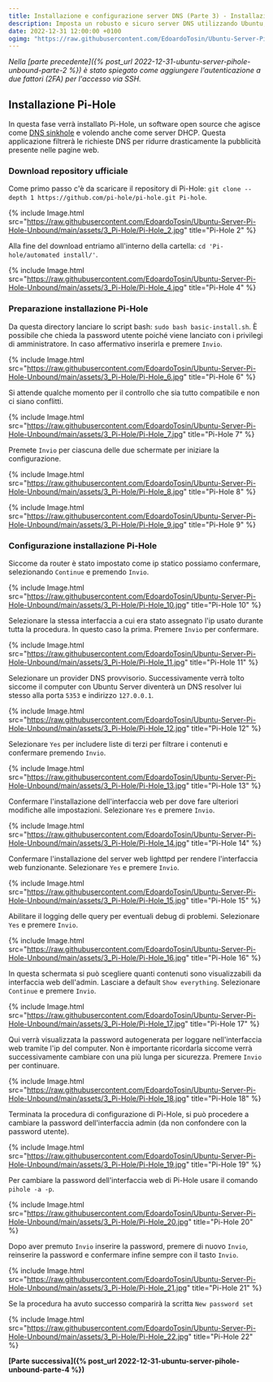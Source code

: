 ```yaml
---
title: Installazione e configurazione server DNS (Parte 3) - Installazione Pi-Hole (IT)
description: Imposta un robusto e sicuro server DNS utilizzando Ubuntu, Pi-Hole e Unbound, offrendo un miglioramento della privacy e un maggiore controllo sul traffico della tua rete.
date: 2022-12-31 12:00:00 +0100
ogimg: "https://raw.githubusercontent.com/EdoardoTosin/Ubuntu-Server-Pi-Hole-Unbound/main/assets/3_Pi-Hole/Pi-Hole_7.jpg"
---
```


*Nella [parte precedente]({% post_url 2022-12-31-ubuntu-server-pihole-unbound-parte-2 %}) è stato spiegato come aggiungere l'autenticazione a due fattori (2FA) per l'accesso via SSH.*

## Installazione Pi-Hole

In questa fase verrà installato Pi-Hole, un software open source che agisce come [DNS sinkhole](https://it.wikipedia.org/wiki/DNS_sinkhole) e volendo anche come server DHCP. Questa applicazione filtrerà le richieste DNS per ridurre drasticamente la pubblicità presente nelle pagine web.

### Download repository ufficiale

Come primo passo c'è da scaricare il repository di Pi-Hole: `git clone --depth 1 https://github.com/pi-hole/pi-hole.git Pi-hole`.

{% include Image.html src="https://raw.githubusercontent.com/EdoardoTosin/Ubuntu-Server-Pi-Hole-Unbound/main/assets/3_Pi-Hole/Pi-Hole_2.jpg" title="Pi-Hole 2" %}

Alla fine del download entriamo all'interno della cartella: `cd 'Pi-hole/automated install/'`.

{% include Image.html src="https://raw.githubusercontent.com/EdoardoTosin/Ubuntu-Server-Pi-Hole-Unbound/main/assets/3_Pi-Hole/Pi-Hole_4.jpg" title="Pi-Hole 4" %}

### Preparazione installazione Pi-Hole

Da questa directory lanciare lo script bash: `sudo bash basic-install.sh`.
È possibile che chieda la password utente poiché viene lanciato con i privilegi di amministratore.
In caso affermativo inserirla e premere `Invio`.

{% include Image.html src="https://raw.githubusercontent.com/EdoardoTosin/Ubuntu-Server-Pi-Hole-Unbound/main/assets/3_Pi-Hole/Pi-Hole_6.jpg" title="Pi-Hole 6" %}

Si attende qualche momento per il controllo che sia tutto compatibile e non ci siano conflitti.

{% include Image.html src="https://raw.githubusercontent.com/EdoardoTosin/Ubuntu-Server-Pi-Hole-Unbound/main/assets/3_Pi-Hole/Pi-Hole_7.jpg" title="Pi-Hole 7" %}

Premete `Invio` per ciascuna delle due schermate per iniziare la configurazione.

{% include Image.html src="https://raw.githubusercontent.com/EdoardoTosin/Ubuntu-Server-Pi-Hole-Unbound/main/assets/3_Pi-Hole/Pi-Hole_8.jpg" title="Pi-Hole 8" %}

{% include Image.html src="https://raw.githubusercontent.com/EdoardoTosin/Ubuntu-Server-Pi-Hole-Unbound/main/assets/3_Pi-Hole/Pi-Hole_9.jpg" title="Pi-Hole 9" %}

### Configurazione installazione Pi-Hole

Siccome da router è stato impostato come ip statico possiamo confermare, selezionando `Continue` e premendo `Invio`.

{% include Image.html src="https://raw.githubusercontent.com/EdoardoTosin/Ubuntu-Server-Pi-Hole-Unbound/main/assets/3_Pi-Hole/Pi-Hole_10.jpg" title="Pi-Hole 10" %}

Selezionare la stessa interfaccia a cui era stato assegnato l'ip usato durante tutta la procedura. In questo caso la prima. Premere `Invio` per confermare.

{% include Image.html src="https://raw.githubusercontent.com/EdoardoTosin/Ubuntu-Server-Pi-Hole-Unbound/main/assets/3_Pi-Hole/Pi-Hole_11.jpg" title="Pi-Hole 11" %}

Selezionare un provider DNS provvisorio. Successivamente verrà tolto siccome il computer con Ubuntu Server diventerà un DNS resolver lui stesso alla porta `5353` e indirizzo `127.0.0.1`.

{% include Image.html src="https://raw.githubusercontent.com/EdoardoTosin/Ubuntu-Server-Pi-Hole-Unbound/main/assets/3_Pi-Hole/Pi-Hole_12.jpg" title="Pi-Hole 12" %}

Selezionare `Yes` per includere liste di terzi per filtrare i contenuti e confermare premendo `Invio`.

{% include Image.html src="https://raw.githubusercontent.com/EdoardoTosin/Ubuntu-Server-Pi-Hole-Unbound/main/assets/3_Pi-Hole/Pi-Hole_13.jpg" title="Pi-Hole 13" %}

Confermare l'installazione dell'interfaccia web per dove fare ulteriori modifiche alle impostazioni. Selezionare `Yes` e premere `Invio`.

{% include Image.html src="https://raw.githubusercontent.com/EdoardoTosin/Ubuntu-Server-Pi-Hole-Unbound/main/assets/3_Pi-Hole/Pi-Hole_14.jpg" title="Pi-Hole 14" %}

Confermare l'installazione del server web lighttpd per rendere l'interfaccia web funzionante. Selezionare `Yes` e premere `Invio`.

{% include Image.html src="https://raw.githubusercontent.com/EdoardoTosin/Ubuntu-Server-Pi-Hole-Unbound/main/assets/3_Pi-Hole/Pi-Hole_15.jpg" title="Pi-Hole 15" %}

Abilitare il logging delle query per eventuali debug di problemi. Selezionare `Yes` e premere `Invio`.

{% include Image.html src="https://raw.githubusercontent.com/EdoardoTosin/Ubuntu-Server-Pi-Hole-Unbound/main/assets/3_Pi-Hole/Pi-Hole_16.jpg" title="Pi-Hole 16" %}

In questa schermata si può scegliere  quanti contenuti sono visualizzabili da interfaccia web dell'admin. Lasciare a default `Show everything`. Selezionare `Continue` e premere `Invio`.

{% include Image.html src="https://raw.githubusercontent.com/EdoardoTosin/Ubuntu-Server-Pi-Hole-Unbound/main/assets/3_Pi-Hole/Pi-Hole_17.jpg" title="Pi-Hole 17" %}

Qui verrà visualizzata la password autogenerata per loggare nell'interfaccia web tramite l'ip del computer. Non è importante ricordarla siccome verrà successivamente cambiare con una più lunga per sicurezza. Premere `Invio` per continuare.

{% include Image.html src="https://raw.githubusercontent.com/EdoardoTosin/Ubuntu-Server-Pi-Hole-Unbound/main/assets/3_Pi-Hole/Pi-Hole_18.jpg" title="Pi-Hole 18" %}

Terminata la procedura di configurazione di Pi-Hole, si può procedere a cambiare la password dell'interfaccia admin (da non confondere con la password utente).

{% include Image.html src="https://raw.githubusercontent.com/EdoardoTosin/Ubuntu-Server-Pi-Hole-Unbound/main/assets/3_Pi-Hole/Pi-Hole_19.jpg" title="Pi-Hole 19" %}

Per cambiare la password dell'interfaccia web di Pi-Hole usare il comando `pihole -a -p`.


{% include Image.html src="https://raw.githubusercontent.com/EdoardoTosin/Ubuntu-Server-Pi-Hole-Unbound/main/assets/3_Pi-Hole/Pi-Hole_20.jpg" title="Pi-Hole 20" %}

Dopo aver premuto `Invio` inserire la password, premere di nuovo `Invio`, reinserire la password e confermare infine sempre con il tasto `Invio`.

{% include Image.html src="https://raw.githubusercontent.com/EdoardoTosin/Ubuntu-Server-Pi-Hole-Unbound/main/assets/3_Pi-Hole/Pi-Hole_21.jpg" title="Pi-Hole 21" %}

Se la procedura ha avuto successo comparirà la scritta `New password set`

{% include Image.html src="https://raw.githubusercontent.com/EdoardoTosin/Ubuntu-Server-Pi-Hole-Unbound/main/assets/3_Pi-Hole/Pi-Hole_22.jpg" title="Pi-Hole 22" %}

**[Parte successiva]({% post_url 2022-12-31-ubuntu-server-pihole-unbound-parte-4 %})**
